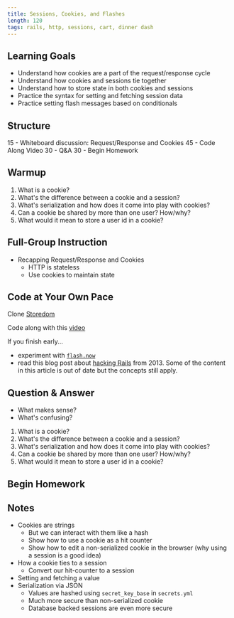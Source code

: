 ```yaml
---
title: Sessions, Cookies, and Flashes
length: 120
tags: rails, http, sessions, cart, dinner dash
---
```


## Learning Goals

* Understand how cookies are a part of the request/response cycle
* Understand how cookies and sessions tie together
* Understand how to store state in both cookies and sessions
* Practice the syntax for setting and fetching session data
* Practice setting flash messages based on conditionals

## Structure

15 - Whiteboard discussion: Request/Response and Cookies
45 - Code Along Video
30 - Q&A
30 - Begin Homework

## Warmup

1. What is a cookie?
1. What's the difference between a cookie and a session?
1. What's serialization and how does it come into play with cookies?
1. Can a cookie be shared by more than one user? How/why?
1. What would it mean to store a user id in a cookie?

## Full-Group Instruction

* Recapping Request/Response and Cookies
    - HTTP is stateless
    - Use cookies to maintain state

## Code at Your Own Pace

Clone [Storedom](https://github.com/turingschool-examples/storedom)

Code along with this [video]([Storedom](https://github.com/turingschool-examples/storedom))

If you finish early...

* experiment with [`flash.now`](http://guides.rubyonrails.org/action_controller_overview.html#flash-now)
* read this blog post about [hacking Rails](http://robertheaton.com/2013/07/22/how-to-hack-a-rails-app-using-its-secret-token/) from 2013. Some of the content in this article is out of date but the concepts still apply.

## Question & Answer

* What makes sense?
* What's confusing?

1. What is a cookie?
1. What's the difference between a cookie and a session?
1. What's serialization and how does it come into play with cookies?
1. Can a cookie be shared by more than one user? How/why?
1. What would it mean to store a user id in a cookie?

## Begin Homework

## Notes

* Cookies are strings
    - But we can interact with them like a hash
    - Show how to use a cookie as a hit counter
    - Show how to edit a non-serialized cookie in the browser (why using a session is a good idea)
* How a cookie ties to a session
    - Convert our hit-counter to a session
* Setting and fetching a value
* Serialization via JSON
    - Values are hashed using `secret_key_base` in `secrets.yml`
    - Much more secure than non-serialized cookie
    - Database backed sessions are even more secure

